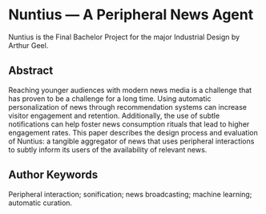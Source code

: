 # Nuntius — A Peripheral News Agent

Nuntius is the Final Bachelor Project for the major Industrial Design by Arthur Geel.  

## Abstract
Reaching younger audiences with modern news media is a challenge that has proven to be a challenge for a long time. Using automatic personalization of news through recommendation systems can increase visitor engagement and retention. Additionally, the use of subtle notifications can help foster news consumption rituals that lead to higher engagement rates. This paper describes the design process and evaluation of Nuntius: a tangible aggregator of news that uses peripheral interactions to subtly inform its users of the availability of relevant news. 

## Author Keywords
Peripheral interaction; sonification; news broadcasting; machine learning; automatic curation.
